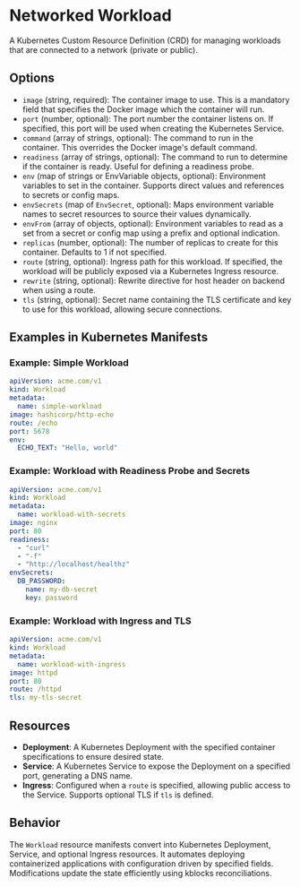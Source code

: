 # Networked Workload
A Kubernetes Custom Resource Definition (CRD) for managing workloads that are connected to a network (private or public).

## Options
- `image` (string, required): The container image to use. This is a mandatory field that specifies the Docker image which the container will run.
- `port` (number, optional): The port number the container listens on. If specified, this port will be used when creating the Kubernetes Service.
- `command` (array of strings, optional): The command to run in the container. This overrides the Docker image's default command.
- `readiness` (array of strings, optional): The command to run to determine if the container is ready. Useful for defining a readiness probe.
- `env` (map of strings or EnvVariable objects, optional): Environment variables to set in the container. Supports direct values and references to secrets or config maps.
- `envSecrets` (map of `EnvSecret`, optional): Maps environment variable names to secret resources to source their values dynamically.
- `envFrom` (array of objects, optional): Environment variables to read as a set from a secret or config map using a prefix and optional indication.
- `replicas` (number, optional): The number of replicas to create for this container. Defaults to 1 if not specified.
- `route` (string, optional): Ingress path for this workload. If specified, the workload will be publicly exposed via a Kubernetes Ingress resource.
- `rewrite` (string, optional): Rewrite directive for host header on backend when using a route.
- `tls` (string, optional): Secret name containing the TLS certificate and key to use for this workload, allowing secure connections.

## Examples in Kubernetes Manifests
### Example: Simple Workload
```yaml
apiVersion: acme.com/v1
kind: Workload
metadata:
  name: simple-workload
image: hashicorp/http-echo
route: /echo
port: 5678
env:
  ECHO_TEXT: "Hello, world"
```

### Example: Workload with Readiness Probe and Secrets
```yaml
apiVersion: acme.com/v1
kind: Workload
metadata:
  name: workload-with-secrets
image: nginx
port: 80
readiness:
  - "curl"
  - "-f"
  - "http://localhost/healthz"
envSecrets:
  DB_PASSWORD:
    name: my-db-secret
    key: password
```

### Example: Workload with Ingress and TLS
```yaml
apiVersion: acme.com/v1
kind: Workload
metadata:
  name: workload-with-ingress
image: httpd
port: 80
route: /httpd
tls: my-tls-secret
```

## Resources
- **Deployment**: A Kubernetes Deployment with the specified container specifications to ensure desired state.
- **Service**: A Kubernetes Service to expose the Deployment on a specified port, generating a DNS name.
- **Ingress**: Configured when a `route` is specified, allowing public access to the Service. Supports optional TLS if `tls` is defined.

## Behavior
The `Workload` resource manifests convert into Kubernetes Deployment, Service, and optional Ingress resources. It automates deploying containerized applications with configuration driven by specified fields. Modifications update the state efficiently using kblocks reconciliations.